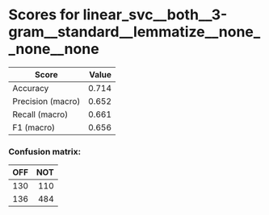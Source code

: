 # Scores for linear_svc__both__3-gram__standard__lemmatize__none__none__none
|      Score      |Value|
|-----------------|----:|
|Accuracy         |0.714|
|Precision (macro)|0.652|
|Recall (macro)   |0.661|
|F1 (macro)       |0.656|

### Confusion matrix:
|OFF|NOT|
|--:|--:|
|130|110|
|136|484|
